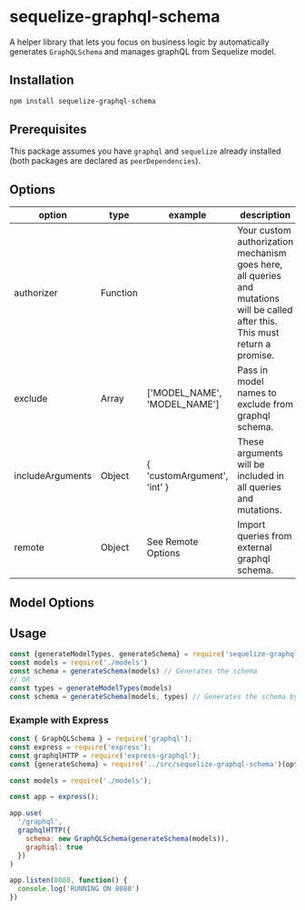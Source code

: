 # sequelize-graphql-schema

A helper library that lets you focus on business logic by automatically generates `GraphQLSchema` and manages graphQL from Sequelize model.

## Installation

```bash
npm install sequelize-graphql-schema
```

## Prerequisites

This package assumes you have `graphql` and `sequelize` already installed (both packages are declared as `peerDependencies`).

## Options

| option           | type     | example                      | description                                                                                                                     |
|------------------|----------|------------------------------|---------------------------------------------------------------------------------------------------------------------------------|
| authorizer       | Function |                              | Your custom authorization mechanism goes here, all queries and mutations will be called after this. This must return a promise. |
| exclude          | Array    | ['MODEL_NAME', 'MODEL_NAME'] | Pass in model names to exclude from graphql schema.                                                                             |
| includeArguments | Object   | { 'customArgument', 'int' }  | These arguments will be included in all queries and mutations.                                                                  |
| remote           | Object   | See Remote Options           | Import queries from external graphql schema.                                                                                    |

## Model Options



## Usage

```javascript
const {generateModelTypes, generateSchema} = require('sequelize-graphql-schema')(options);
const models = require('./models')
const schema = generateSchema(models) // Generates the schema
// OR
const types = generateModelTypes(models)
const schema = generateSchema(models, types) // Generates the schema by reusing the types
```

### Example with Express

```javascript
const { GraphQLSchema } = require('graphql');
const express = require('express');
const graphqlHTTP = require('express-graphql');
const {generateSchema} = require('../src/sequelize-graphql-schema')(options);

const models = require('./models');

const app = express();

app.use(
  '/graphql',
  graphqlHTTP({
    schema: new GraphQLSchema(generateSchema(models)),
    graphiql: true
  })
)

app.listen(8080, function() {
  console.log('RUNNING ON 8080')
})
```

